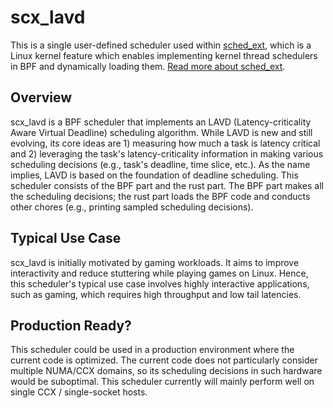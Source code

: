 # scx_lavd

This is a single user-defined scheduler used within [sched_ext](https://github.com/sched-ext/scx/tree/main), which is a Linux kernel feature which enables implementing kernel thread schedulers in BPF and dynamically loading them. [Read more about sched_ext](https://github.com/sched-ext/scx/tree/main).

## Overview

scx_lavd is a BPF scheduler that implements an LAVD (Latency-criticality Aware
Virtual Deadline) scheduling algorithm. While LAVD is new and still evolving,
its core ideas are 1) measuring how much a task is latency critical and 2)
leveraging the task's latency-criticality information in making various
scheduling decisions (e.g., task's deadline, time slice, etc.). As the name
implies, LAVD is based on the foundation of deadline scheduling. This scheduler
consists of the BPF part and the rust part. The BPF part makes all the
scheduling decisions; the rust part loads the BPF code and conducts other
chores (e.g., printing sampled scheduling decisions). 

## Typical Use Case

scx_lavd is initially motivated by gaming workloads. It aims to improve
interactivity and reduce stuttering while playing games on Linux. Hence, this
scheduler's typical use case involves highly interactive applications, such as
gaming, which requires high throughput and low tail latencies. 

## Production Ready?

This scheduler could be used in a production environment where the current code
is optimized. The current code does not particularly consider multiple NUMA/CCX
domains, so its scheduling decisions in such hardware would be suboptimal. This
scheduler currently will mainly perform well on single CCX / single-socket
hosts.

